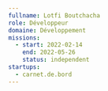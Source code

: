 ```yaml
---
fullname: Lotfi Boutchacha
role: Développeur
domaine: Développement
missions:
  - start: 2022-02-14
    end: 2022-05-26
    status: independent
startups:
  - carnet.de.bord
---
```


